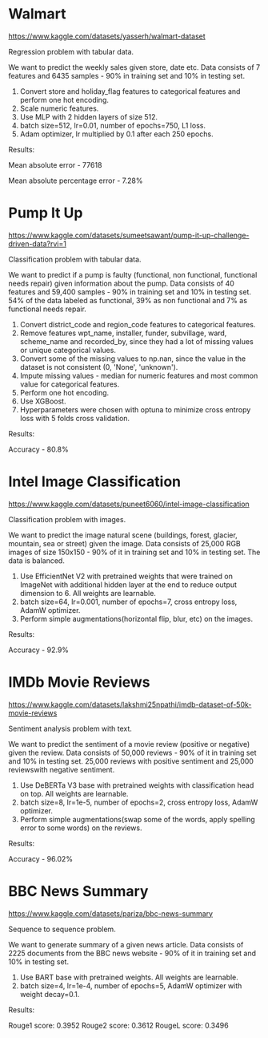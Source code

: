 # Walmart
https://www.kaggle.com/datasets/yasserh/walmart-dataset


Regression problem with tabular data.

We want to predict the weekly sales given store, date etc.
Data consists of 7 features and 6435 samples - 90% in training set and 10% in testing set.

1. Convert store and holiday_flag features to categorical features and perform one hot encoding.
2. Scale numeric features.
3. Use MLP with 2 hidden layers of size 512.
4. batch size=512, lr=0.01, number of epochs=750, L1 loss.
5. Adam optimizer, lr multiplied by 0.1 after each 250 epochs.

Results: 

Mean absolute error - 77618

Mean absolute percentage error - 7.28%

# Pump It Up
https://www.kaggle.com/datasets/sumeetsawant/pump-it-up-challenge-driven-data?rvi=1


Classification problem with tabular data.

We want to predict if a pump is faulty (functional, non functional, functional needs repair) given information about the pump.
Data consists of 40 features and 59,400 samples - 90% in training set and 10% in testing set.
54% of the data labeled as functional, 39% as non functional and 7% as functional needs repair.

1. Convert district_code and region_code features to categorical features.
2. Remove features wpt_name, installer, funder, subvillage, ward, scheme_name and recorded_by, since they had a lot of missing values or unique categorical values.
3. Convert some of the missing values to np.nan, since the value in the dataset is not consistent (0, 'None', 'unknown').
4. Impute missing values - median for numeric features and most common value for categorical features.
5. Perform one hot encoding.
6. Use XGBoost.
7. Hyperparameters were chosen with optuna to minimize cross entropy loss with 5 folds cross validation.

   
Results:

Accuracy - 80.8%

# Intel Image Classification
https://www.kaggle.com/datasets/puneet6060/intel-image-classification


Classification problem with images.

We want to predict the image natural scene (buildings, forest, glacier, mountain, sea or street) given the image.
Data consists of 25,000 RGB images of size 150x150 - 90% of it in training set and 10% in testing set.
The data is balanced.

1. Use EfficientNet V2 with pretrained weights that were trained on ImageNet with additional hidden layer at the end to reduce output dimension to 6. All weights are learnable.
2. batch size=64, lr=0.001, number of epochs=7, cross entropy loss, AdamW optimizer.
3. Perform simple augmentations(horizontal flip, blur, etc) on the images.

Results:

Accuracy - 92.9%

# IMDb Movie Reviews
https://www.kaggle.com/datasets/lakshmi25npathi/imdb-dataset-of-50k-movie-reviews


Sentiment analysis problem with text.

We want to predict the sentiment of a movie review (positive or negative) given the review.
Data consists of 50,000 reviews - 90% of it in training set and 10% in testing set.
25,000 reviews with positive sentiment and 25,000 reviewswith negative sentiment.

1. Use DeBERTa V3 base with pretrained weights with classification head on top. All weights are learnable.
2. batch size=8, lr=1e-5, number of epochs=2, cross entropy loss, AdamW optimizer.
3. Perform simple augmentations(swap some of the words, apply spelling error to some words) on the reviews.

Results:

Accuracy - 96.02%

# BBC News Summary
https://www.kaggle.com/datasets/pariza/bbc-news-summary


Sequence to sequence problem.

We want to generate summary of a given news article.
Data consists of 2225 documents from the BBC news website - 90% of it in training set and 10% in testing set.

1. Use BART base with pretrained weights. All weights are learnable.
2. batch size=4, lr=1e-4, number of epochs=5, AdamW optimizer with weight decay=0.1.
   
Results:

Rouge1 score: 0.3952
Rouge2 score: 0.3612
RougeL score: 0.3496
